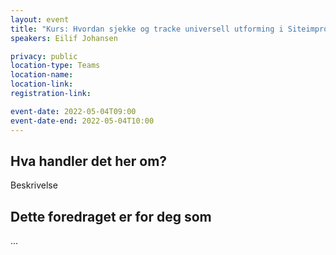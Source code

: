 ```yaml
---
layout: event
title: "Kurs: Hvordan sjekke og tracke universell utforming i Siteimprove"
speakers: Eilif Johansen

privacy: public
location-type: Teams
location-name:
location-link:
registration-link:

event-date: 2022-05-04T09:00
event-date-end: 2022-05-04T10:00
---
```

## Hva handler det her om?
Beskrivelse

## Dette foredraget er for deg som
...
